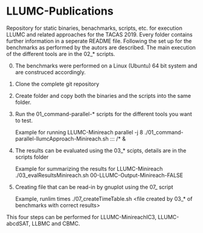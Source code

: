 # LLUMC-Publications
Repository for static binaries, benachmarks, scripts, etc. for execution LLUMC and related approaches for the TACAS 2019. 
Every folder contains further information in a seperate README file.
Following the set up for the benchmarks as performed by the autors are described. The main  execution of the different tools are in the 02_* scripts.

0)	The benchmarks were performed on a Linux (Ubuntu) 64 bit system and are construced accordingly. 
0)	Clone the complete git repository

1)	Create folder and copy both the binaries and the scripts into the same folder.
2)	Run the 01_command-parallel-* scripts for the different tools you want to test. 

	Example for running LLUMC-Minireach 
	parallel -j 8 ./01_command-parallel-llumcApproach-Minireach.sh ::: <path-to-benchmarks>/* & 
	
3)	The results can be evaluated using the 03_* scipts, details are in the scripts folder

	Example for summarizing the results for LLUMC-Minireach	
	./03_evalResultsMinireach.sh 00-LLUMC-Output-Minireach-FALSE
	
4)	Creating file that can be read-in by gnuplot using the 07_ script
	
	Example, runlim times
	 ./07_createTimeTable.sh <folder with runlim results> <file created by 03_* of benchmarks with correct results> <name of output file you want>

This four steps can be performed for LLUMC-MinireachIC3, LLUMC-abcdSAT, LLBMC and CBMC. 

